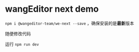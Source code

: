 # wangEditor next demo

`npm i @wangeditor-team/we-next --save` ，确保安装的是**最新**版本

随便修改代码

运行 `npm run dev`
